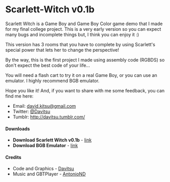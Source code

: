 # Scarlett-Witch v0.1b

Scarlett Witch is a Game Boy and Game Boy Color game demo that I made for my final college project. This is a very early version so you can expect many bugs and incomplete things but, I think you can enjoy it :)

This version has 3 rooms that you have to complete by using Scarlett's special power that lets her to change the perspective!

By the way, this is the first project I made using assembly code (RGBDS) so don't expect the best code of your life...

You will need a flash cart to try it on a real Game Boy, or you can use an emulator. I highly recommend BGB emulator.

Hope you like it! And, if you want to share with me some feedback, you can find me here:

* Email: david.kitsu@gmail.com
* Twitter: [@Davitsu](https://twitter.com/Davitsu)
* Tumblr: http://davitsu.tumblr.com/

#### Downloads
* **Download Scarlett Witch v0.1b** - [link](https://github.com/Davitsu/Scarlett-Witch/releases/download/v0.1-beta/Scarlett.Witch.v0.1b.zip)
* **Download BGB Emulator** - [link](http://bgb.bircd.org/)

#### Credits
* Code and Graphics - [Davitsu](https://twitter.com/Davitsu)
* Music and GBTPlayer - [AntonioND](https://github.com/AntonioND/gbt-player)
